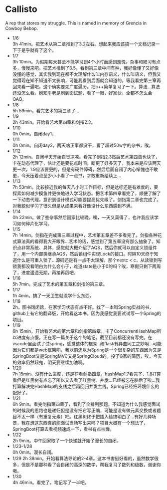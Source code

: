 # Callisto
A rep that stores my struggle. This is named in memory of Grencia in Cowboy Bebop.

* 1/6   
3h 41min。把艺术从第二章推到了3.2左右。想起来我应该搞一个文档记录一下于是乎就有了这个。
* 1/7  
3h 10min。为假期每天甚至不能学习到4个小时而感到羞愧，杂事和陋习有点多，慢慢来吧。把艺术推到了3.5。看到第三章中间有种，我好像懂了又好像没懂的感觉，其实我到现在都不太理解什么叫内存语义，什么叫语义，但我又觉得现在知不知道不太影响，可能我看到后面就会知道的。等我看完第三章再回来看一遍吧，这个确实要先广度遍历。把c++简单复习了一下。算法...算法还没怎么看。刷知乎老是刷到面试题，看了一眼，好家伙，全都不怎么会QAQ。
* 1/8  
5h 59min。看完艺术的第三章了...
* 1/9  
2h 43min。开始看艺术第四章和剑指2.3。
* 1/10  
0h 0min。自闭day1。
* 1/11  
0h 0min。自闭day2，两天啥正事都没干，看了超过50w字的杂书，唉。
* 1/12  
2h 12min。自闭半天开始自觉凉凉。看完了剑指2.3然后艺术第四章也快了，卡在动态代理了，估计还是要花点时间。断更了好多天了，我本来是应该两天更一次，1.9应该要更的，但是有硬件障碍，然后后面自闭了内心惭愧也不敢更，今天压着点至少小小看了一点书，才敢重新给续上...
* 1/13  
7h 53min。比较接近我的每天八小时工作目标，但是达标还是有难度的，要探索如何减少摸鱼并更快地进入学习状态。把艺术第四章看完了，顺便了解了一下动态代理，意识到设计模式可能要提高优先级了。剑指第二章也完成了。对我貌似学习了很久但是从成果来看好像没什么东西感到不满。
* 1/14  
0h 22min。做了些杂事然后回家比较晚，唉，一天又莫得了，也许我应该学习如何碎片化学习。
* 1/15  
7h 14min。剑指在完成第三章过程中，艺术第五章差不多看完了。剑指各种花式算法真的看得我大开眼界...艺术的话，感觉到了第五章没有那么抽象了。知识点非常系统、具体，感觉就大概介绍了AQS，然后你就可以自定义锁组件了，用一个内部类继承AQS，然后锁组件实现Lock的接口。时隔10天终于知道什么是可重入锁了...源码还是有一点不太理解，那个nextc < c，从读锁到写锁我都没看明白为什么会小于，难道state是小于0的吗？唉，寒假只剩下两周了，进度遥遥无期，再接再厉吧。
* 1/16  
5h 7min。完成了艺术的第五章和剑指的第三章。
* 1/17  
1h 4min。搞了一天卫生就没学什么东西。
* 1/18  
2h。图书馆闭馆，在家学习状态有点不好。找了一本叫Spring实战的书，github上有它的翻译版，开始看这本书。因为我感觉我要试试写一个Spring的项目。
* 1/19  
6h 15min。开始看艺术的第六章和剑指第四章。卡了ConcurrentHashMap所以进度有点慢，正在写一篇关于这个的笔记，截至目前都还没有写完。在vscode里面试了试spring，感觉整体的框架..和flask有异曲同工之妙啊...可能因为它们都是web框架吧，我以前还以为Spring是一个很复杂的东西因为又是SpringBoot又是SpringMVC又是SpringCloud的。投了G家的简历，唉。今天的效率仍然超鬼，明天要继续加油啊。
* 1/20  
7h 15min。没有什么进度，还是在看剑指四章，hashMap1.7看完了，1.8打算看但是红黑树有点忘了所以又去看了红黑树。并发...已经被忘在脑后了唉...我打算解决完HashMap的支线之后再回归并发主线。Spring已经把环境什么的配好了。
* 1/21  
6h 9min。看完剑指第四章了，看到了全排列那题，不知道为什么我感觉面试的时候我的思路也是递归但是没有把它写正确，可能是没有做元素交换或者题目不太一样（有重复元素）吧。红黑树终于把插入给搞明白了...有好几种场景，我在想这东西真的能面试当场写出来吗？项目大概有一个想法了，SpringBoot打算去看视频速成一下，看书有点枯燥。
* 1/22  
2h 9min。中午回家取了一个快递就开始了漫长的自闭。
* 1/23-1/28  
0h 0min。漫长自闭。
* 1/29
2h 38min。开始看算法导论的2-4章。这本书害挺好看的，虽然数学很多，但是不是那种看了会自闭的高深的数学，帮我复习了数列和级数，谢谢你嗷。
* 1/30  
4h 46min。看完了，笔记写了一半吧。
